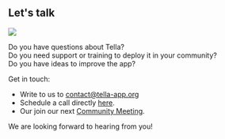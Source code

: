 <div className="section" id="get-in-touch">
    <h2>Let's talk</h2>
    <div className="columns">
        <div className="column">
            <img src="img/idea.svg"/>
        </div>
        <div className="column">
            <p>
                Do you have questions about Tella?<br/> 
                Do you need support or training to deploy it in your community?<br/>
                Do you have ideas to improve the app?<br/>
            </p>
            <p>Get in touch:
                <ul>
                    <li> Write to us to <a href="mailto:contact@tella-app.org">contact@tella-app.org</a></li>
                    <li> Schedule a call directly <a href="https://calendly.com/d/grp-5v7-rjf/tella-meeting">here</a>.</li>
                    <li> Our join our next <a href="/community-meetings">Community Meeting</a>.</li>
                </ul>
            </p> 
            <p>We are looking forward to hearing from you!</p>
        </div>           
    </div>
</div>